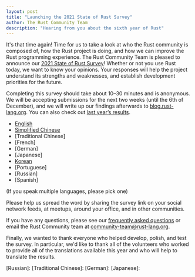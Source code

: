 ```yaml
---
layout: post
title: "Launching the 2021 State of Rust Survey"
author: The Rust Community Team
description: "Hearing from you about the sixth year of Rust"
---
```


It's that time again! Time for us to take a look at who the Rust community is composed of, how the Rust project is doing, and how we can improve the Rust programming experience. The Rust Community Team is pleased to announce our [2021 State of Rust Survey][survey]! Whether or not you use Rust today, we want to know your opinions. Your responses will help the project understand its strengths and weaknesses, and establish development priorities for the future.

Completing this survey should take about 10–30 minutes and is anonymous. We will be accepting submissions for the next two weeks (until the 6th of December), and we will write up our findings afterwards to [blog.rust-lang.org]. You can also check out [last year’s results][2020 survey].

- [English][survey]
- [Simplified Chinese]
- [Traditional Chinese]
- [French]
- [German]
- [Japanese]
- [Korean]
- [Portuguese]
- [Russian]
- [Spanish]

(If you speak multiple languages, please pick one)

Please help us spread the word by sharing the survey link on your social network feeds, at meetups, around your office, and in other communities.

If you have any questions, please see our [frequently asked questions] or email the Rust Community team at [community-team@rust-lang.org].

Finally, we wanted to thank everyone who helped develop, polish, and test the survey. In particular, we'd like to thank all of the volunteers who worked to provide all of the translations available this year and who will help to translate the results.

[blog.rust-lang.org]: https://blog.rust-lang.org
[frequently asked questions]: https://github.com/rust-lang/surveys/blob/main/documents/Community-Survey-FAQ.md
[community-team@rust-lang.org]: mailto:community-team@rust-lang.org
[2020 survey]: https://blog.rust-lang.org/2020/12/16/rust-survey-2020.html

[survey]: 
[Portuguese]: 
[Simplified Chinese]: 
[French]: 
[Korean]: 
[Spanish]: 
[Russian]: 
[Traditional Chinese]: 
[German]: 
[Japanese]: 
